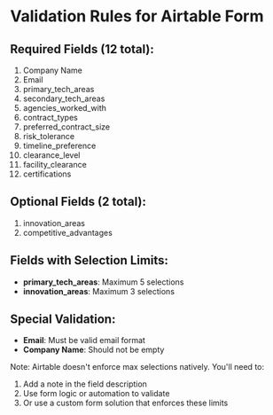 
# Validation Rules for Airtable Form

## Required Fields (12 total):
1. Company Name
2. Email
3. primary_tech_areas
4. secondary_tech_areas
5. agencies_worked_with
6. contract_types
7. preferred_contract_size
8. risk_tolerance
9. timeline_preference
10. clearance_level
11. facility_clearance
12. certifications

## Optional Fields (2 total):
1. innovation_areas
2. competitive_advantages

## Fields with Selection Limits:
- **primary_tech_areas**: Maximum 5 selections
- **innovation_areas**: Maximum 3 selections

## Special Validation:
- **Email**: Must be valid email format
- **Company Name**: Should not be empty

Note: Airtable doesn't enforce max selections natively. You'll need to:
1. Add a note in the field description
2. Use form logic or automation to validate
3. Or use a custom form solution that enforces these limits
